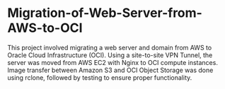 # Migration-of-Web-Server-from-AWS-to-OCI
This project involved migrating a web server and domain from AWS to Oracle Cloud Infrastructure (OCI). Using a site-to-site VPN Tunnel, the server was moved from AWS EC2 with Nginx to OCI compute instances. Image transfer between Amazon S3 and OCI Object Storage was done using rclone, followed by testing to ensure proper functionality.
